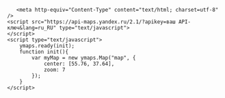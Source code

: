 
<html lang="en">
	<head>
			<title>VK Mini App Boilerplate</title>
			<meta charset="utf-8">
			<meta name="viewport" content="width=device-width, initial-scale=1, shrink-to-fit=no, user-scalable=no, viewport-fit=cover">
			<meta name="theme-color" content="#000000">
			<meta content="IE=Edge" http-equiv="X-UA-Compatible">
			

	   <meta http-equiv="Content-Type" content="text/html; charset=utf-8" />
    <script src="https://api-maps.yandex.ru/2.1/?apikey=ваш API-ключ&lang=ru_RU" type="text/javascript">
    </script>
    <script type="text/javascript">
        ymaps.ready(init);
        function init(){
            var myMap = new ymaps.Map("map", {
                center: [55.76, 37.64],
                zoom: 7
            });
        }
    </script>
</head>

<body>
    <div id="map" style="width: 100%; height: 700px"></div>
	<div id="root"></div>
</body>
</html>

